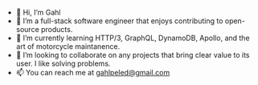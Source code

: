 - 👋 Hi, I’m Gahl
- 👀 I’m a full-stack software engineer that enjoys contributing to open-source products.
- 🌱 I’m currently learning HTTP/3, GraphQL, DynamoDB, Apollo, and the art of motorcycle maintanence.
- 💞️ I’m looking to collaborate on any projects that bring clear value to its user. I like solving problems.
- 📫 You can reach me at gahlpeled@gmail.com

<!---
GP3-RS/GP3-RS is a ✨ special ✨ repository because its `README.md` (this file) appears on your GitHub profile.
You can click the Preview link to take a look at your changes.
--->
